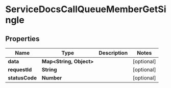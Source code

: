 

# ServiceDocsCallQueueMemberGetSingle


## Properties

| Name | Type | Description | Notes |
|------------ | ------------- | ------------- | -------------|
|**data** | **Map&lt;String, Object&gt;** |  |  [optional] |
|**requestId** | **String** |  |  [optional] |
|**statusCode** | **Number** |  |  [optional] |



